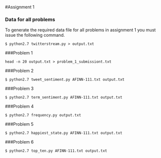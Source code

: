 #Assignment 1

### Data for all problems

To generate the required data file for all problems in assignment 1 you must issue the following command.  
```
$ python2.7 twitterstream.py > output.txt
```  

###Problem 1
```
head -n 20 output.txt > problem_1_submissiont.txt
```

###Problem 2
```
$ python2.7 tweet_sentiment.py AFINN-111.txt output.txt
```

###Problem 3
```
$ python2.7 term_sentiment.py AFINN-111.txt output.txt
```


###Problem 4
```
$ python2.7 frequency.py output.txt
```

###Problem 5
```
$ python2.7 happiest_state.py AFINN-111.txt output.txt
```

###Problem 6
```
$ python2.7 top_ten.py AFINN-111.txt output.txt
```
